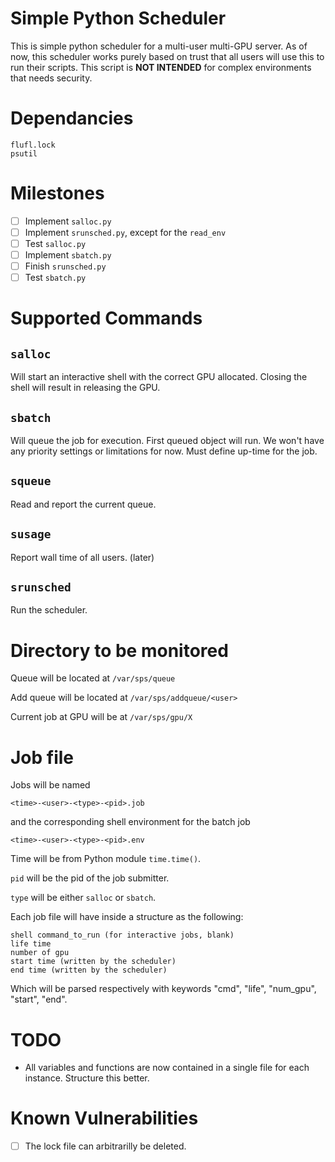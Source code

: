 # Simple Python Scheduler

This is simple python scheduler for a multi-user multi-GPU server. As of now,
this scheduler works purely based on trust that all users will use this to run
their scripts. This script is **NOT INTENDED** for complex environments that
needs security.

# Dependancies

```
flufl.lock
psutil
```

# Milestones

- [ ] Implement `salloc.py`
- [ ] Implement `srunsched.py`, except for the `read_env`
- [ ] Test `salloc.py`
- [ ] Implement `sbatch.py`
- [ ] Finish `srunsched.py`
- [ ] Test `sbatch.py`

# Supported Commands

## `salloc`

Will start an interactive shell with the correct GPU allocated. Closing the
shell will result in releasing the GPU.

## `sbatch`

Will queue the job for execution. First queued object will run. We won't have
any priority settings or limitations for now. Must define up-time for the job.

## `squeue`

Read and report the current queue.

## `susage`

Report wall time of all users. (later)

## `srunsched`

Run the scheduler.

# Directory to be monitored

Queue will be located at `/var/sps/queue`

Add queue will be located at `/var/sps/addqueue/<user>`

Current job at GPU will be at `/var/sps/gpu/X`

# Job file

Jobs will be named 

`<time>-<user>-<type>-<pid>.job`

and the corresponding shell environment for the batch job

`<time>-<user>-<type>-<pid>.env`

Time will be from Python module `time.time()`.  

`pid` will be the pid of the
job submitter.

`type` will be either `salloc` or `sbatch`.


Each job file will have inside a structure as the following:

```
shell command_to_run (for interactive jobs, blank)
life time
number of gpu
start time (written by the scheduler)
end time (written by the scheduler)
```

Which will be parsed respectively with keywords "cmd", "life", "num_gpu",
"start", "end".


# TODO

* All variables and functions are now contained in a single file for each
  instance. Structure this better.

# Known Vulnerabilities

- [ ] The lock file can arbitrarilly be deleted. 


